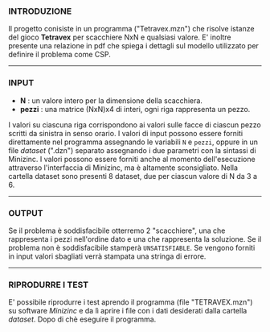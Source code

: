 ### INTRODUZIONE
Il progetto conisiste in un programma ("Tetravex.mzn") che risolve istanze del gioco 
**Tetravex** per scacchiere NxN e qualsiasi valore.
E' inoltre presente una relazione in pdf che spiega i dettagli sul modello utilizzato 
per definire il problema come CSP.
___

### INPUT
+ **N** : un valore intero per la dimensione della scacchiera. 
+ **pezzi** : una matrice (NxN)x4 di interi, ogni riga rappresenta un pezzo.

I valori su ciascuna riga corrispondono ai valori sulle facce di 
ciascun pezzo scritti da sinistra in senso orario.
I valori di input possono essere forniti direttamente nel programma 
assegnando le variabili `N` e `pezzi`, oppure in un file _dataset_ (".dzn")
separato assegnando i due parametri con la sintassi di Minizinc.
I valori possono essere forniti anche al momento dell'esecuzione
attraverso l'interfaccia di Minizinc, ma è altamente sconsigliato.
Nella cartella dataset sono presenti 8 dataset, due per ciascun valore 
di N da 3 a 6.
___

### OUTPUT
Se il problema è soddisfacibile otterremo 2 "scacchiere", una che rappresenta 
i pezzi nell'ordine dato e una che rappresenta la soluzione.
Se il problema non è soddisfacibile stamperà `UNSATISFIABLE`.
Se vengono forniti in input valori sbagliati verrà stampata una stringa di errore.
___

### RIPRODURRE I TEST
E' possibile riprodurre i test aprendo il programma (file "TETRAVEX.mzn") su software _Minizinc_ 
e da lì aprire i file con i dati desiderati dalla cartella _dataset_. 
Dopo di chè eseguire il programma.


